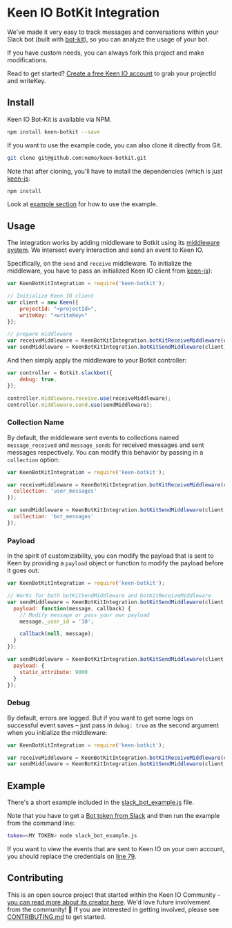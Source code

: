 # Keen IO BotKit Integration

We've made it very easy to track messages and conversations within your Slack bot (built with [bot-kit](https://github.com/howdyai/botkit)), so you can analyze the usage of your bot.

If you have custom needs, you can always fork this project and make modifications. 

Read to get started? [Create a free Keen IO account](https://keen.io/signup?s=gh-botkit-readme) to grab your projectId and writeKey.

## Install

Keen IO Bot-Kit is available via NPM.

```bash
npm install keen-botkit --save
```

If you want to use the example code, you can also clone it directly from Git.

```bash
git clone git@github.com:nemo/keen-botkit.git
```

Note that after cloning, you'll have to install the dependencies (which is just [keen-js](https://github.com/keen/keen-js):

```bash
npm install
```

Look at [example section](#example) for how to use the example.

## Usage

The integration works by adding middleware to Botkit using its [middleware system](https://github.com/howdyai/botkit#middleware). We intersect every interaction and send an event to Keen IO.

Specifically, on the `send` and `receive` middleware. To initialize the middleware, you have to pass an initialized Keen IO client from [keen-js](https://github.com/keen/keen-js)):

```javascript
var KeenBotKitIntegration = require('keen-botkit');

// Initialize Keen IO client
var client = new Keen({
    projectId: "<projectId>",
    writeKey: "<writeKey>"
});

// prepare middleware
var receiveMiddleware = KeenBotKitIntegration.botKitReceiveMiddleware(client);
var sendMiddleware = KeenBotKitIntegration.botKitSendMiddleware(client);
```

And then simply apply the middleware to your Botkit controller:

```javascript
var controller = Botkit.slackbot({
    debug: true,
});

controller.middleware.receive.use(receiveMiddleware);
controller.middleware.send.use(sendMiddleware);
```
### Collection Name

By default, the middleware sent events to collections named `message_received` and `message_sends` for received messages and sent messages respectively. You can modify this behavior by passing in a `collection` option:

```javascript
var KeenBotKitIntegration = require('keen-botkit');

var receiveMiddleware = KeenBotKitIntegration.botKitReceiveMiddleware(client, {
  collection: 'user_messages'
});

var sendMiddleware = KeenBotKitIntegration.botKitSendMiddleware(client, {
  collection: 'bot_messages'
});
```

### Payload

In the spirit of customizability, you can modify the payload that is sent to Keen by providing a `payload` object or function to modify the payload before it goes out:

```javascript
var KeenBotKitIntegration = require('keen-botkit');

// Works for both botKitSendMiddleware and botKitReceiveMiddleware
var sendMiddleware = KeenBotKitIntegration.botKitSendMiddleware(client, {
  payload: function(message, callback) {
    // Modify message or pass your own payload
    message._user_id = '10';

    callback(null, message);
  }
});

var sendMiddleware = KeenBotKitIntegration.botKitSendMiddleware(client, {
  payload: {
    static_attribute: 9000
  }
});
```

### Debug

By default, errors are logged. But if you want to get some logs on successful event saves – just pass in `debug: true` as the second argument when you initialize the middleware:

```javascript
var KeenBotKitIntegration = require('keen-botkit');

var receiveMiddleware = KeenBotKitIntegration.botKitReceiveMiddleware(client, {debug: true});
var sendMiddleware = KeenBotKitIntegration.botKitSendMiddleware(client, {debug: true});
```

## Example

There's a short example included in the [slack_bot_example.js](https://github.com/nemo/keen-botkit/blob/master/slack_bot_example.js) file.

Note that you have to get a [Bot token from Slack](http://my.slack.com/services/new/bot) and then run the example from the command line:

```bash
token=<MY TOKEN> node slack_bot_example.js
```

If you want to view the events that are sent to Keen IO on your own account, you should replace the credentials on [line 79](https://github.com/nemo/keen-botkit/blob/master/slack_bot_example.js#L79).

## Contributing

This is an open source project that started within the Keen IO Community - [you can read more about its creator here](https://medium.com/@ngardideh/tracking-conversations-with-botkit-and-keen-io-63a9209a12da#.s11jcdoo8). We'd love future involvement from the community! 💖 If you are interested in getting involved, please see [CONTRIBUTING.md](CONTRIBUTING.md) to get started.
